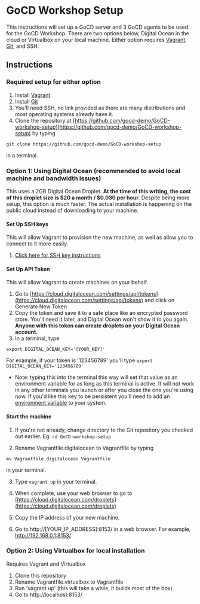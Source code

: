# GoCD Workshop Setup

This instructions will set up a GoCD server and 3 GoCD agents to be used for the GoCD Workshop. There are two options below, Digital Ocean in the cloud or Virtualbox on your local machine. Either option requires [Vagrant](https://www.vagrantup.com/), [Git](https://git-scm.com/), and SSH.

## Instructions

### Required setup for either option

1. Install [Vagrant](https://www.vagrantup.com/)
2. Install [Git](https://git-scm.com/)
3. You'll need SSH, no link provided as there are many distributions and most operating systems already have it.
4. Clone the repository at [https://github.com/gocd-demo/GoCD-workshop-setup](https://github.com/gocd-demo/GoCD-workshop-setup) by typing

  `git clone https://github.com/gocd-demo/GoCD-workshop-setup`

  in a terminal.

### Option 1: Using Digital Ocean (recommended to avoid local machine and bandwidth issues)

This uses a 2GB Digital Ocean Droplet. __At the time of this writing, the cost of this droplet size is $20 a month / $0.030 per hour.__ Despite being more setup, this option is much faster. The actual installation is happening on the public cloud instead of downloading to your machine.

#### Set Up SSH keys

This will allow Vagrant to provision the new machine, as well as allow you to connect to it more easily.

1. [Click here for SSH key instructions](basic.md)

#### Set Up API Token

This will allow Vagrant to create machines on your behalf.

1. Go to [https://cloud.digitalocean.com/settings/api/tokens](https://cloud.digitalocean.com/settings/api/tokens) and click on Generate New Token
2. Copy the token and save it to a safe place like an encrypted password store. You'll need it later, and Digital Ocean won't show it to you again. __Anyone with this token can create droplets on your Digital Ocean account.__
3. In a terminal, type

  `export DIGITAL_OCEAN_KEY='[YOUR_KEY]'`

  For example, if your token is '123456789' you'll type `export DIGITAL_OCEAN_KEY='123456789'`

  * Note: typing this into the terminal this way will set that value as an environment variable for as long as this terminal is active. It will not work in any other terminals you launch or after you close the one you're using now. If you'd like this key to be persistent you'll need to add an [environment variable](https://en.wikipedia.org/wiki/Environment_variable) to your system.

#### Start the machine

1. If you're not already, change directory to the Git repository you checked out earlier. Eg: `cd GoCD-workshop-setup`

2. Rename Vagrantfile.digitalocean to Vagrantfile by typing

  `mv Vagrantfile.digitalocean Vagrantfile`

  in your terminal.

3. Type `vagrant up` in your terminal.

4. When complete, use your web browser to go to [https://cloud.digitalocean.com/droplets](https://cloud.digitalocean.com/droplets)

5. Copy the IP address of your new machine.

6. Go to http://[YOUR_IP_ADDRESS]:8153/ in a web browser. For example, http://192.168.0.1:8153/

### Option 2: Using Virtualbox for local installation

Requires Vagrant and Virtualbox

1. Clone this repository
2. Rename Vagrantfile.virtualbox to Vagrantfile
3. Run 'vagrant up' (this will take a while, it builds most of the box)
4. Go to http://localhost:8153/
